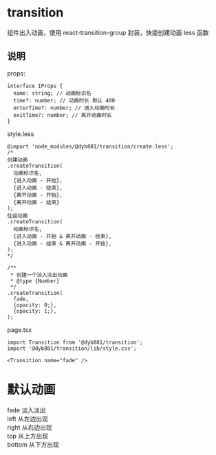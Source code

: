 # transition

组件出入动画，使用 react-transition-group 封装，快捷创建动画 less 函数

## 说明

props:

```
interface IProps {
  name: string; // 动画标识名
  time?: number; // 动画时长 默认 400
  enterTime?: number; // 进入动画时长
  exitTime?: number; // 离开动画时长
}
```

style.less

```
@import 'node_modules/@dyb881/transition/create.less';
/*
创建动画
.createTransition(
  动画标识名,
  {进入动画 - 开始},
  {进入动画 - 结束},
  {离开动画 - 开始},
  {离开动画 - 结束}
);
往返动画
.createTransition(
  动画标识名,
  {进入动画 - 开始 & 离开动画 - 结束},
  {进入动画 - 结束 & 离开动画 - 开始},
);
*/

/**
 * 创建一个淡入淡出动画
 * @type {Number}
 */
.createTransition(
  fade,
  {opacity: 0;},
  {opacity: 1;},
);
```

page.tsx

```
import Transition from '@dyb881/transition';
import '@dyb881/transition/lib/style.css';

<Transition name="fade" />
```

# 默认动画

fade 淡入淡出<br>
left 从左边出现<br>
right 从右边出现<br>
top 从上方出现<br>
bottom 从下方出现<br>
